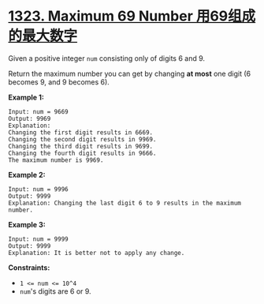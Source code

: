 # [1323. Maximum 69 Number 用69组成的最大数字](https://leetcode.com/problems/maximum-69-number/)

Given a positive integer `num` consisting only of digits 6 and 9.

Return the maximum number you can get by changing **at most** one digit (6 becomes 9, and 9 becomes 6).

 

**Example 1:**

```
Input: num = 9669
Output: 9969
Explanation: 
Changing the first digit results in 6669.
Changing the second digit results in 9969.
Changing the third digit results in 9699.
Changing the fourth digit results in 9666. 
The maximum number is 9969.
```

**Example 2:**

```
Input: num = 9996
Output: 9999
Explanation: Changing the last digit 6 to 9 results in the maximum number.
```

**Example 3:**

```
Input: num = 9999
Output: 9999
Explanation: It is better not to apply any change.
```

 

**Constraints:**

- `1 <= num <= 10^4`
- `num`'s digits are 6 or 9.
